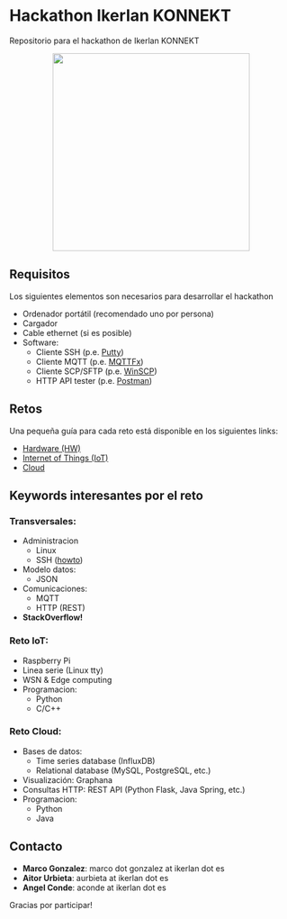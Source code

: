 # Hackathon Ikerlan KONNEKT
Repositorio para el hackathon de Ikerlan KONNEKT

<p align="center">
  <img width="350" height="351" src="https://www.ikerlan.es/img/ikerlan-konnekt/logo-footer.png">
</p>

## Requisitos
Los siguientes elementos son necesarios para desarrollar el hackathon

* Ordenador portátil (recomendado uno por persona)
* Cargador
* Cable ethernet (si es posible)
* Software:
  * Cliente SSH (p.e. [Putty](https://www.putty.org/))
  * Cliente MQTT (p.e. [MQTTFx](https://mqttfx.jensd.de/))
  * Cliente SCP/SFTP (p.e. [WinSCP](https://winscp.net/eng/index.php))
  * HTTP API tester (p.e. [Postman](https://www.getpostman.com/))

## Retos
Una pequeña guía para cada reto está disponible en los siguientes links:
 * [Hardware (HW)](https://github.com/ikerlan2015/hackathon/tree/master/hw)
 * [Internet of Things (IoT)](https://github.com/ikerlan2015/hackathon/tree/master/iot)
 * [Cloud](https://github.com/ikerlan2015/hackathon/tree/master/cloud)

## Keywords interesantes por el reto
### Transversales:
  * Administracion
    * Linux
    * SSH ([howto](https://www.howtogeek.com/311287/how-to-connect-to-an-ssh-server-from-windows-macos-or-linux/))
  * Modelo datos:
    * JSON
  * Comunicaciones:
    * MQTT
    * HTTP (REST)
  * **StackOverflow!**
### Reto IoT:
  * Raspberry Pi
  * Linea serie (Linux tty)
  * WSN & Edge computing
  * Programacion:
    * Python
    * C/C++
### Reto Cloud:
  * Bases de datos:
    * Time series database (InfluxDB)
    * Relational database (MySQL, PostgreSQL, etc.)
  * Visualización: Graphana
  * Consultas HTTP: REST API (Python Flask, Java Spring, etc.)
  * Programacion:
    * Python
    * Java

## Contacto

 * **Marco Gonzalez**: marco dot gonzalez at ikerlan dot es
 * **Aitor Urbieta**: aurbieta at ikerlan dot es
 * **Angel Conde**: aconde at ikerlan dot es


Gracias por participar!
